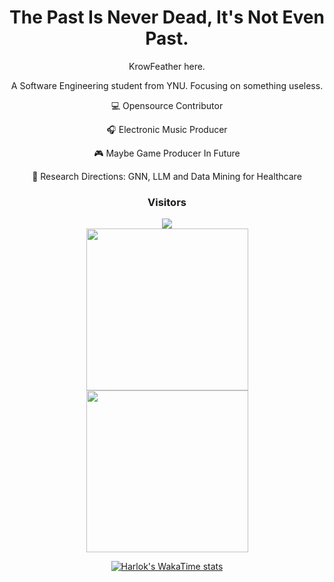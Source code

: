 <div align="center">
  <h1>The Past Is Never Dead, It's Not Even Past.</h1>
  
  KrowFeather here.

  A Software Engineering student from YNU. Focusing on something useless.

💻 Opensource Contributor

🎧 Electronic Music Producer

🎮 Maybe Game Producer In Future

🔭 Research Directions: GNN, LLM and Data Mining for Healthcare

  <h3>Visitors</h3>
  <img src="https://profile-counter.glitch.me/KrowFeather/count.svg"/>
</div>

<div align="center">

<a href="https://github.com/anuraghazra/github-readme-stats">
<img height=259 src="https://github-readme-stats.vercel.app/api/top-langs/?username=krowfeather&hide_border=true&layout=compact&langs_count=10&role=owner,collaborator&theme=shadow_red&title_color=f03e3e&text_color=ddd" />
</a>
<a href="https://github.com/anuraghazra/github-readme-stats">
<img height=259 src="https://github-readme-stats.vercel.app/api?username=krowfeather&show_icons=true&line_height=28&card_width=243&hide_border=true&include_all_commits=true&role=owner,collaborator&show=reviews,discussions_answered&rank_icon=percentile&exclude_repo=github-readme-stats&theme=shadow_red&title_color=f03e3e&text_color=ddd"/>
</a>

[![Harlok's WakaTime stats](https://github-readme-stats.vercel.app/api/wakatime?username=KrowFeather&hide_border=true&card_width=800&theme=shadow_red&layout=compact&title_color=f03e3e&text_color=ddd&v=2)](https://github.com/anuraghazra/github-readme-stats)
</div>



